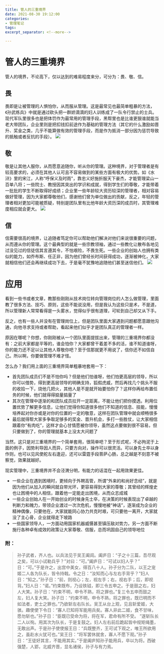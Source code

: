 ```yaml
---
title: 管人的三重境界
date: 2021-08-30 19:12:00
categories:
- 管理笔记
tags:
excerpt_separator: <!--more-->

---
```


# 管人的三重境界
管人的境界，不论高下，仅以达到的难易程度来分，可分为：畏、敬、信。
<!-- more -->
## 畏
畏即是让被管理的人惧怕你，从而服从管理。这是最常见也最简单粗暴的方法，《孙武练兵》中就是通过砍头把一群娇滴滴的妇人训练成了一队令行禁止的士兵。现代军队里很多也是把体罚作为最常用的管理手段，黑帮里也是比谁更狠谁就能当老大带团队，企业里则是把扣钱扣前途作为基础的管理方法（其它的什么激励如晋升、奖金之类，几乎不能算做有效的管理手段，而是作为抵消一部分因为惩罚导致的抵触或者反抗的手段）。
![](https://pic.imgdb.cn/item/613a1f9344eaada7398d9696.jpg)
## 敬
敬是让其他人服你，从而愿意追随你，听从你的管理。这种境界，对于管理者是有较高要求的，必须在其他人认可且不容易做到的某些方面有极大的优势。如《水浒》里的宋江，人称“呼保义及时雨"，靠忠义好施折服天下豪杰，才能管理梁山一百单八将；一些院士、教授因其突出的学识和成就，得到学生们的尊敬，才能带着一批批的学生不断取得好成绩；企业里一些年龄较大资历较深的管理者，相对容易做好管理，因为大家都尊敬他们，感谢他们曾为单位做出的贡献，反之，年轻的管理者相对更加可能被质疑，特别是团队里有比他年龄大资历深的成员时，其管理难度相应就会更大。
![](https://pic.imgdb.cn/item/614f2efb2ab3f51d911ecb52.jpg)
## 信
信需要很高的境界，让追随者笃定你可以帮助他们解决对他们来说很重要的问题，从而遵从你的管理。这个最典型的就是一些宗教领袖，通过一些教化让散布各地见过没见过的信徒信其言遵其令，不怕艰险，不畏生死。一些企业的创始人也拥有类似的能力，如乔布斯、任正非，因为他们曾经长时间获得成功，逐渐被神化，大家就相信他们还会再继续成功下去，于是毫不犹豫地追随他们甚至迷信他们。
![](https://pic.imgdb.cn/item/613a31d244eaada739ba709d.jpg)

# 应用
看到一些书或者文章，教那些刚刚从技术岗位转向管理岗位的人怎么做管理，里面教了很多方法、技巧、原则，这些不能说没用，但是我认为这些只是术，不是道，所以管理新人常常看得是一头雾水，觉得似乎很有道理，可轮到自己却又从下手。

反之，也有一些人并没有在管理岗位上，但是团队里面大家遇到问题都愿意跟他沟通，向他寻求支持或者帮助，看起来他们似乎才是团队真正的管理者一样。

原因在哪呢？你想，你刚刚被从一个团队里面提拔出来，管理的三重境界你都没有：之前大家都是平等的，谁会怕你？大家都曾干着差不多的活，谁不知道谁呀，你的能力还不足以让其他人尊敬你吧？至于信那就更不用说了，信你还不如信自己。所以啊，你要做管理不难才怪。

怎么办？我们用上面的三重境界简单粗暴地套用一下：
- 首先团队成员们不是不怕你吗？但是他们怕谁呀，他们怕更高层的领导，所以你可以借势，得到更高层领导的明确支持，狐假虎威，然后再找几个挑头不服的收拾一下，烧他几把火，其他人是不是就开始要怕你了？这样你再给布置任务的时候，他们就得得掂量掂量了
- 其次在管理中逐渐的和团队成员拉开一定距离，不能让他们把你摸透。利用位置优势了解更多信息，让他们觉得你知道很多他们不知道的信息、技能，慢慢培养起对你亦或是对你的位置的一定的敬意，这样在团队管理中就会顺畅很多
- 最后就得帮大家多争取足够多的奖金、晋升机会，多打一些胜仗，让大家相信跟着你“有肉吃”，这样才会心甘情愿被你领导，虽然这点要做到很不容易，但只要做到了，你的管理就基本上没太大问题了

当然，这只是对三重境界的一个简单套用，很简单吧？至于形式呢，不必拘泥于上面的例子，因势利导因人而异，只要方向对，操作可以很灵活。可以身先士卒以身作则，也可以见风使舵左右逢迎，还可以雷霆手段菩萨心肠，总之越是不刻意不被察觉，效果就越好。

现实管理中，三重境界并不会泾渭分明，有能力的话混在一起用效果更佳。

- 一些企业在遇到困境时，更倾向于外聘高管，所谓“外来的和尚好念经”，就是因为他们从加入的瞬间就自带光环，更容易得到大家的尊敬；其曾经的辉煌史也让困境中的人相信，跟着他一定能走出困境，从而众志成城
- 一些企业创始人在一开始创业的时候身先士卒，在决策的时候表现出了卓越的判断力和魄力，带领企业渡过一次次危机，慢慢地被“神话”，逐渐成为企业的精神偶像，只要他在，大家就能同心协力共克时艰，可只要他一离开，大家就没了主心骨，企业就得走下坡路
- 一些国家领导人，一方面动用国家机器威慑甚至镇压敌对势力，另一方面不断施行各种卓有成效的政策让大家尊敬、信服，总而巩固自己的领导地位


### 附：
> 孙子武者，齐人也。以兵法见于吴王阖闾。阖庐日：“子之十三篇，吾尽观之矣，可以小试勒兵乎？”对曰：“可。”阖庐日：“可试以妇人乎？” 日：“可。”于是许之，出宫中美女，得百八十人。孙子分为二队，以王之宠姬二人各为队长，皆令持戟。令之日：“汝知而心与左右手背乎？”妇人日：“知之。”孙子日：“前，则视心；左，视左手；右，视右手；后，即视背。”妇人日：“诺。”约束既布，乃设铁钺，即三令五申之。于是鼓之右，妇人大笑。孙子日：“约束不明，申令不熟，将之罪也。”复三令五申而鼓之左，妇人复大笑。孙子日：“约束不明，申令不熟，将之罪也，既已明而不如法者，吏士之罪也。”乃欲斩左右队长。吴王从台上观，见且斩爱姬，大骇。趣使使下令日：“寡人已知将军能用兵矣。寡人非此二姬，食不甘味，愿勿斩也。”孙子日：“臣既已受命为将，将在军，君命有所不受。 ”遂斩队长二人以徇。用其次为队长，于是复鼓之。妇人左右前后跪起皆中规矩绳墨，无敢出声。于是孙子使使报王日：“兵既整齐，王可试下观之，唯王所欲用之，虽赴水火犹可也。”吴王日：“将军罢休就舍，寡人不愿下观。”孙子日：“王徒好其言，不能用其实。”于是阖庐知孙子能用兵，卒以为将。西破强楚，人郢，北威齐晋，显名诸侯，孙子与有力焉。
